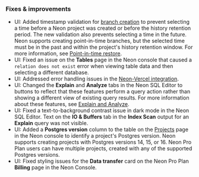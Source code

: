 ### Fixes & improvements

- UI: Added timestamp validation for [branch creation](/docs/manage/branches#create-a-branch) to prevent selecting a time before a Neon project was created or before the history retention period. The new validation also prevents selecting a time in the future. Neon supports creating point-in-time branches, but the selected time must be in the past and within the project's history retention window. For more information, see [Point-in-time restore](/docs/introduction/point-in-time-restore).
- UI: Fixed an issue on the **Tables** page in the Neon console that caused a `relation does not exist` error when viewing table data and then selecting a different database.
- UI: Addressed error handling issues in the [Neon-Vercel integration](https://vercel.com/integrations/neon).
- UI: Changed the **Explain** and **Analyze** tabs in the Neon SQL Editor to buttons to reflect that these features perform a query action rather than showing a different view of existing query results. For more information about these features, see [Explain and Analyze](/docs/get-started-with-neon/query-with-neon-sql-editor#explain-and-analyze).
- UI: Fixed a text-to-background contrast issue in dark mode in the Neon SQL Editor. Text on the **IO & Buffers** tab in the **Index Scan** output for an **Explain** query was not visible.
- UI: Added a **Postgres version** column to the table on the [Projects](https://console.neon.tech/app/projects) page in the Neon console to  identify a project's Postgres version. Neon supports creating projects with Postgres versions 14, 15, or 16. Neon Pro Plan users can have multiple projects, created with any of the supported Postgres versions.
- UI: Fixed styling issues for the **Data transfer** card on the Neon Pro Plan **Billing** page in the Neon Console.
